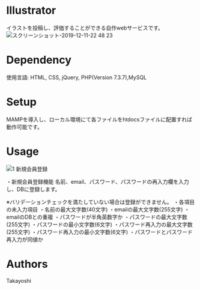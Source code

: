 # Illustrator
イラストを投稿し、評価することができる自作webサービスです。
![スクリーンショット-2019-12-11-22 48 23](https://user-images.githubusercontent.com/48384384/71505061-34ec7e00-28bf-11ea-9dac-12ed6f175bff.png)

# Dependency
使用言語: HTML, CSS, jQuery, PHP(Version 7.3.7),MySQL

# Setup
MAMPを導入し、ローカル環境にて各ファイルをhtdocsファイルに配置すれば動作可能です。

# Usage
![1 新規会員登録](https://user-images.githubusercontent.com/48384384/71536929-767d3780-2958-11ea-8542-02eac5b50476.gif)

・新規会員登録機能
名前、email、パスワード、パスワードの再入力欄を入力し、DBに登録します。

※バリデーションチェックを満たしていない場合は登録ができません。
・各項目の未入力項目
・名前の最大文字数(40文字)
・emailの最大文字数(255文字)
・emailのDBとの重複
・パスワードが半角英数字か
・パスワードの最大文字数(255文字)
・パスワードの最小文字数(6文字)
・パスワード再入力の最大文字数(255文字)
・パスワード再入力の最小文字数(6文字)
・パスワードとパスワード再入力が同値か

# Authors
Takayoshi
